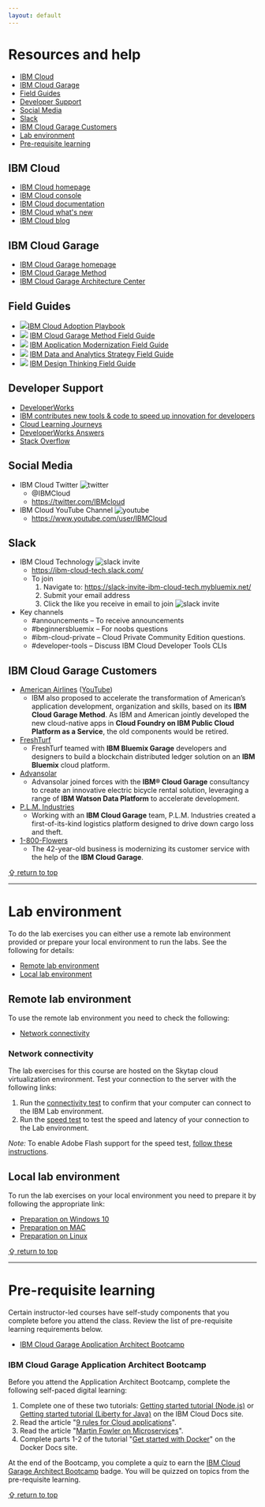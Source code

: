 ```yaml
---
layout: default
---
```

# Resources and help
* [IBM Cloud](#ibm-cloud)
* [IBM Cloud Garage](#ibm-cloud-garage)
* [Field Guides](#field-guides)
* [Developer Support](#developer-support)
* [Social Media](#social-media)
* [Slack](#slack)
* [IBM Cloud Garage Customers](#ibm-cloud-garage-customers)
* [Lab environment](#lab-environment)
* [Pre-requisite learning](#pre-requisite-learning)

## IBM Cloud
* [IBM Cloud homepage](https://www.ibm.com/cloud/)
* [IBM Cloud console](https://cloud.ibm.com/login)
* [IBM Cloud documentation](https://cloud.ibm.com/docs/)
* [IBM Cloud what's new](https://www.ibm.com/cloud-computing/learn-more/new/)
* [IBM Cloud blog](https://www.ibm.com/blogs/bluemix/)

## IBM Cloud Garage
* [IBM Cloud Garage homepage](https://www.ibm.com/cloud/garage)
* [IBM Cloud Garage Method](https://www.ibm.com/cloud/garage/category/practices)
* [IBM Cloud Garage Architecture Center](https://www.ibm.com/cloud/garage/category/architectures/)

## Field Guides
* [![ ](/graphics/CloudAdoption-small.jpg)](https://www.amazon.com/dp/1119491819/)[IBM Cloud Adoption Playbook](https://www.ibm.com/cloud/garage/services/the-cloud-adoption-playbook/)
* [![ ](/graphics/GarageFieldGuide-small.jpg)](https://www.ibm.com/cloud/garage/content/culture/garage-method-field-guide/) [IBM Cloud Garage Method Field Guide](https://www.ibm.com/cloud/garage/content/culture/garage-method-field-guide/)
* [![ ](/graphics/AppModernization-small.jpg)](https://www.ibm.com/cloud/garage/content/culture/app-modernization-field-guide/) [IBM Application Modernization Field Guide](https://www.ibm.com/cloud/garage/content/culture/app-modernization-field-guide/)
* [![ ](/graphics/DataAnalytics-small.jpg)](https://www.ibm.com/cloud/garage/content/culture/data-analytics-field-guide/) [IBM Data and Analytics Strategy Field Guide](https://www.ibm.com/cloud/garage/content/culture/data-analytics-field-guide/)
* [![ ](/graphics/DesignThinking-small.jpg)](http://ibm.biz/fieldguide-public/) [IBM Design Thinking Field Guide](https://www.ibm.com/blogs/bluemix/2016/12/ibm-design-thinking-field-guide/)

## Developer Support
* [DeveloperWorks](https://www.ibm.com/developerworks/learn/cloud/)
* [IBM contributes new tools & code to speed up innovation for developers](https://developer.ibm.com/dwblog/2017/speed-innovation-for-developers/)
* [Cloud Learning Journeys](https://www.ibm.com/services/learning/ites.wss/zz-en?pageType=journey_category&tag=o-itns-01-02)
* [DeveloperWorks Answers](https://developer.ibm.com/answers/smartspace/bluemix/index.html)
* [Stack Overflow](https://stackoverflow.com/questions/tagged/ibm-cloud)

## Social Media
* IBM Cloud Twitter ![twitter](/graphics/twitter.png)
  * @IBMCloud
  * <https://twitter.com/IBMcloud>
* IBM Cloud YouTube Channel ![youtube](/graphics/youtube.png)
  * <https://www.youtube.com/user/IBMCloud>

## Slack
  * IBM Cloud Technology ![slack invite](/graphics/slack.png)
    * <https://ibm-cloud-tech.slack.com/>
    * To join
      1. Navigate to: <https://slack-invite-ibm-cloud-tech.mybluemix.net/>
      2. Submit your email address
      3. Click the like you receive in email to join
      ![slack invite](/graphics/slack-invite.png)
  * Key channels
      * \#announcements – To receive announcements
      * \#beginnersbluemix – For noobs questions
      * \#ibm-cloud-private – Cloud Private Community Edition questions.
      * \#developer-tools – Discuss IBM Cloud Developer Tools CLIs

## IBM Cloud Garage Customers
* [American Airlines](https://www.ibm.com/case-studies/american-airlines?social_post=1432548634) ([YouTube](https://www.youtube.com/watch?v=t1PgNr8VMLc))
  * IBM also proposed to accelerate the transformation of American’s application development, organization and skills, based on its **IBM Cloud Garage Method**. As IBM and American jointly developed the new cloud-native apps in **Cloud Foundry on IBM Public Cloud Platform as a Service**, the old components would be retired.
* [FreshTurf](https://www.ibm.com/case-studies/r899557w02093i94)
  * FreshTurf teamed with **IBM Bluemix Garage** developers and designers to build a blockchain distributed ledger solution on an **IBM Bluemix** cloud platform.
* [Advansolar](https://www.ibm.com/case-studies/advansolar)
  * Advansolar joined forces with the **IBM® Cloud Garage** consultancy to create an innovative electric bicycle rental solution, leveraging a range of **IBM Watson Data Platform** to accelerate development.
* [P.L.M. Industries](https://www.ibm.com/case-studies/i995451j47948o62)
  * Working with an **IBM Cloud Garage** team, P.L.M. Industries created a first-of-its-kind logistics platform designed to drive down cargo loss and theft.
* [1-800-Flowers](https://www.zdnet.com/article/how-1-800-flowers-fixed-your-mothers-day-delivery-with-ibms-help/)
  * The 42-year-old business is modernizing its customer service with the help of the **IBM Cloud Garage**.

[&#x21ea; return to top](#page-head)

------
# Lab environment
To do the lab exercises you can either use a remote lab environment provided or prepare your local environment to run the labs. See the following for details:
* [Remote lab environment](#remote-lab-environment)
* [Local lab environment](#local-lab-environment)

## Remote lab environment
To use the remote lab environment you need to check the following:
* [Network connectivity](#network-connectivity)

### Network connectivity
The lab exercises for this course are hosted on the Skytap cloud virtualization environment. Test your connection to the server with the following links:

1. Run the [connectivity test](https://cloud.skytap.com/connectivity) to confirm that your computer can connect to the IBM Lab environment.
2. Run the [speed test](http://speedtest.skytap.com/) to test the speed and latency of your connection to the Lab environment.

*Note:* To enable Adobe Flash support for the speed test, [follow these instructions](https://help.skytap.com/Speedtest.html#no-flash).

## Local lab environment
To run the lab exercises on your local environment you need to prepare it by following the appropriate link:
* [Preparation on Windows 10](set_up_windows10.md)
* [Preparation on MAC](set_up_mac.md)
* [Preparation on Linux](set_up_linux.md)

[&#x21ea; return to top](#page-head)

------

# Pre-requisite learning
Certain instructor-led courses have self-study components that you complete before you attend the class.  Review the list of pre-requisite learning requirements below.

* [IBM Cloud Garage Application Architect Bootcamp](#ibm-cloud-garage-application-architect-bootcamp)

### IBM Cloud Garage Application Architect Bootcamp
Before you attend the Application Architect Bootcamp, complete the following self-paced digital learning:

1. Complete one of these two tutorials: [Getting started tutorial (Node.js)](https://cloud.ibm.com/docs/runtimes/nodejs/getting-started.html) or [Getting started tutorial (Liberty for Java)](https://cloud.ibm.com/docs/runtimes/liberty/getting-started.html) on the IBM Cloud Docs site.
2. Read the article "[9 rules for Cloud applications](https://www.ibm.com/developerworks/websphere/techjournal/1404_brown/1404_brown.html)".
3. Read the article "[Martin Fowler on Microservices](https://martinfowler.com/articles/microservices.html)".
4. Complete parts 1-2 of the tutorial "[Get started with Docker](https://docs.docker.com/get-started/)" on the Docker Docs site.

At the end of the Bootcamp, you complete a quiz to earn the [IBM Cloud Garage Architect Bootcamp](https://www.youracclaim.com/org/ibm/badge/ibm-cloud-garage-architect-bootcamp) badge.  You will be quizzed on topics from the pre-requisite learning.

[&#x21ea; return to top](#page-head)
